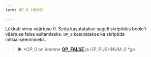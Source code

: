 ```yaml
---
term: OP_0 (0X00)

---
```

Lükkab virna väärtuse 0. Seda kasutatakse sageli skriptides boole'i väärtuse false esitamiseks. `OP_0` kasutatakse ka skriptide initsialiseerimiseks.

> ► *OP_0 on identne **[OP_FALSE](/dictionnaire/O.md#op_false-0x00)** ja OP_PUSHNUM_0.*ga